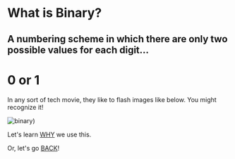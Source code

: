 # What is Binary?

## A numbering scheme in which there are only two possible values for each digit...

# 0 or 1

In any sort of tech movie, they like to flash images like below. You might recognize it!

![binary](https://github.com/user-attachments/assets/b86bf016-c2c8-49fc-a895-71ce5e4a21c0))

Let's learn [WHY](whybinary.md) we use this.

Or, let's go [BACK](beginhere.md)!
